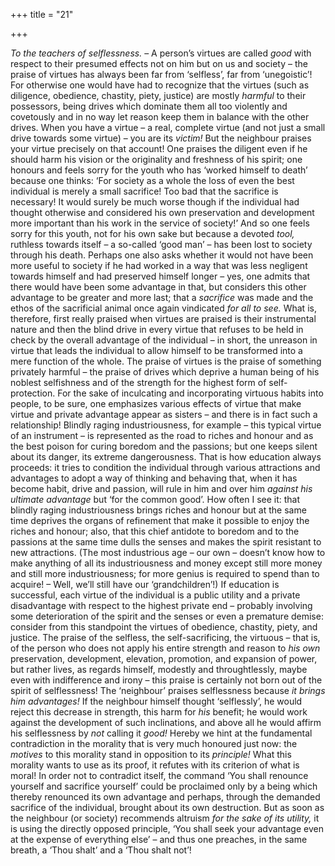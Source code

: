 +++
title = "21"

+++

*To the teachers of selflessness.* – A person’s virtues are called *good* with respect to their presumed effects not on him but on us and society – the praise of virtues has always been far from ‘selfless’, far from ‘unegoistic’\! For otherwise one would have had to recognize that the virtues \(such as diligence, obedience, chastity, piety, justice\) are mostly *harmful* to their possessors, being drives which dominate them all too violently and covetously and in no way let reason keep them in balance with the other drives. When you have a virtue – a real, complete virtue \(and not just a small drive towards some virtue\) – you are its *victim\!* But the neighbour praises your virtue precisely on that account\! One praises the diligent even if he should harm his vision or the originality and freshness of his spirit; one honours and feels sorry for the youth who has ‘worked himself to death’ because one thinks: ‘For society as a whole the loss of even the best individual is merely a small sacrifice\! Too bad that the sacrifice is necessary\! It would surely be much worse though if the individual had thought otherwise and considered his own preservation and development more important than his work in the service of society\!’ And so one feels sorry for this youth, not for his own sake but because a devoted *tool,* ruthless towards itself – a so-called ‘good man’ – has been lost to society through his death. Perhaps one also asks whether it would not have been more useful to society if he had worked in a way that was less negligent towards himself and had preserved himself longer – yes, one admits that there would have been some advantage in that, but considers this other advantage to be greater and more last; that a *sacrifice* was made and the ethos of the sacrificial animal once again vindicated *for all to see.* What is, therefore, first really praised when virtues are praised is their instrumental nature and then the blind drive in every virtue that refuses to be held in check by the overall advantage of the individual – in short, the unreason in virtue that leads the individual to allow himself to be transformed into a mere function of the whole. The praise of virtues is the praise of something privately harmful – the praise of drives which deprive a human being of his noblest selfishness and of the strength for the highest form of self-protection. For the sake of inculcating and incorporating virtuous habits into people, to be sure, one emphasizes various effects of virtue that make virtue and private advantage appear as sisters – and there is in fact such a relationship\! Blindly raging industriousness, for example – this typical virtue of an instrument – is represented as the road to riches and honour and as the best poison for curing boredom and the passions; but one keeps silent about its danger, its extreme dangerousness. That is how education always proceeds: it tries to condition the individual through various attractions and advantages to adopt a way of thinking and behaving that, when it has become habit, drive and passion, will rule in him and over him *against his ultimate advantage* but ‘for the common good’. How often I see it: that blindly raging industriousness brings riches and honour but at the same time deprives the organs of refinement that make it possible to enjoy the riches and honour; also, that this chief antidote to boredom and to the passions at the same time dulls the senses and makes the spirit resistant to new attractions. \(The most industrious age – our own – doesn’t know how to make anything of all its industriousness and money except still more money and still more industriousness; for more genius is required to spend than to acquire\! – Well, we’ll still have our ‘grandchildren’\!\) If education is successful, each virtue of the individual is a public utility and a private disadvantage with respect to the highest private end – probably involving some deterioration of the spirit and the senses or even a premature demise: consider from this standpoint the virtues of obedience, chastity, piety, and justice. The praise of the selfless, the self-sacrificing, the virtuous – that is, of the person who does not apply his entire strength and reason to *his own* preservation, development, elevation, promotion, and expansion of power, but rather lives, as regards himself, modestly and throughtlessly, maybe even with indifference and irony – this praise is certainly not born out of the spirit of selflessness\! The ‘neighbour’ praises selflessness because *it brings him advantages\!* If the neighbour himself thought ‘selflessly’, he would reject this decrease in strength, this harm for *his* benefit; he would work against the development of such inclinations, and above all he would affirm his selflessness by *not* calling it *good\!* Hereby we hint at the fundamental contradiction in the morality that is very much honoured just now: the *motives* to this morality stand in opposition to its *principle\!* What this morality wants to use as its proof, it refutes with its criterion of what is moral\! In order not to contradict itself, the command ‘You shall renounce yourself and sacrifice yourself’ could be proclaimed only by a being which thereby renounced its own advantage and perhaps, through the demanded sacrifice of the individual, brought about its own destruction. But as soon as the neighbour \(or society\) recommends altruism *for the sake of its utility,* it is using the directly opposed principle, ‘You shall seek your advantage even at the expense of everything else’ – and thus one preaches, in the same breath, a ‘Thou shalt’ and a ‘Thou shalt not’\!


